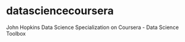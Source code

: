 datasciencecoursera
===================

John Hopkins Data Science Specialization on Coursera  - Data Science Toolbox
